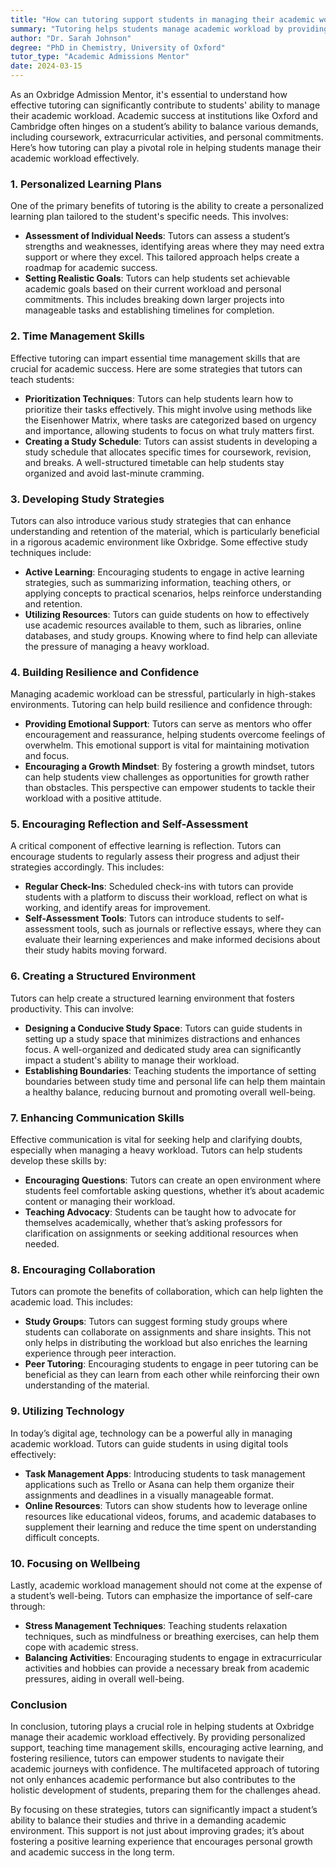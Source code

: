 ```yaml
---
title: "How can tutoring support students in managing their academic workload effectively?"
summary: "Tutoring helps students manage academic workload by providing personalized learning plans, assessments, and strategies for balancing coursework and commitments."
author: "Dr. Sarah Johnson"
degree: "PhD in Chemistry, University of Oxford"
tutor_type: "Academic Admissions Mentor"
date: 2024-03-15
---
```


As an Oxbridge Admission Mentor, it's essential to understand how effective tutoring can significantly contribute to students' ability to manage their academic workload. Academic success at institutions like Oxford and Cambridge often hinges on a student’s ability to balance various demands, including coursework, extracurricular activities, and personal commitments. Here’s how tutoring can play a pivotal role in helping students manage their academic workload effectively.

### 1. Personalized Learning Plans

One of the primary benefits of tutoring is the ability to create a personalized learning plan tailored to the student's specific needs. This involves:

- **Assessment of Individual Needs**: Tutors can assess a student’s strengths and weaknesses, identifying areas where they may need extra support or where they excel. This tailored approach helps create a roadmap for academic success.
- **Setting Realistic Goals**: Tutors can help students set achievable academic goals based on their current workload and personal commitments. This includes breaking down larger projects into manageable tasks and establishing timelines for completion.

### 2. Time Management Skills

Effective tutoring can impart essential time management skills that are crucial for academic success. Here are some strategies that tutors can teach students:

- **Prioritization Techniques**: Tutors can help students learn how to prioritize their tasks effectively. This might involve using methods like the Eisenhower Matrix, where tasks are categorized based on urgency and importance, allowing students to focus on what truly matters first.
- **Creating a Study Schedule**: Tutors can assist students in developing a study schedule that allocates specific times for coursework, revision, and breaks. A well-structured timetable can help students stay organized and avoid last-minute cramming.

### 3. Developing Study Strategies

Tutors can also introduce various study strategies that can enhance understanding and retention of the material, which is particularly beneficial in a rigorous academic environment like Oxbridge. Some effective study techniques include:

- **Active Learning**: Encouraging students to engage in active learning strategies, such as summarizing information, teaching others, or applying concepts to practical scenarios, helps reinforce understanding and retention.
- **Utilizing Resources**: Tutors can guide students on how to effectively use academic resources available to them, such as libraries, online databases, and study groups. Knowing where to find help can alleviate the pressure of managing a heavy workload.

### 4. Building Resilience and Confidence

Managing academic workload can be stressful, particularly in high-stakes environments. Tutoring can help build resilience and confidence through:

- **Providing Emotional Support**: Tutors can serve as mentors who offer encouragement and reassurance, helping students overcome feelings of overwhelm. This emotional support is vital for maintaining motivation and focus.
- **Encouraging a Growth Mindset**: By fostering a growth mindset, tutors can help students view challenges as opportunities for growth rather than obstacles. This perspective can empower students to tackle their workload with a positive attitude.

### 5. Encouraging Reflection and Self-Assessment

A critical component of effective learning is reflection. Tutors can encourage students to regularly assess their progress and adjust their strategies accordingly. This includes:

- **Regular Check-Ins**: Scheduled check-ins with tutors can provide students with a platform to discuss their workload, reflect on what is working, and identify areas for improvement.
- **Self-Assessment Tools**: Tutors can introduce students to self-assessment tools, such as journals or reflective essays, where they can evaluate their learning experiences and make informed decisions about their study habits moving forward.

### 6. Creating a Structured Environment

Tutors can help create a structured learning environment that fosters productivity. This can involve:

- **Designing a Conducive Study Space**: Tutors can guide students in setting up a study space that minimizes distractions and enhances focus. A well-organized and dedicated study area can significantly impact a student's ability to manage their workload.
- **Establishing Boundaries**: Teaching students the importance of setting boundaries between study time and personal life can help them maintain a healthy balance, reducing burnout and promoting overall well-being.

### 7. Enhancing Communication Skills

Effective communication is vital for seeking help and clarifying doubts, especially when managing a heavy workload. Tutors can help students develop these skills by:

- **Encouraging Questions**: Tutors can create an open environment where students feel comfortable asking questions, whether it’s about academic content or managing their workload.
- **Teaching Advocacy**: Students can be taught how to advocate for themselves academically, whether that’s asking professors for clarification on assignments or seeking additional resources when needed.

### 8. Encouraging Collaboration

Tutors can promote the benefits of collaboration, which can help lighten the academic load. This includes:

- **Study Groups**: Tutors can suggest forming study groups where students can collaborate on assignments and share insights. This not only helps in distributing the workload but also enriches the learning experience through peer interaction.
- **Peer Tutoring**: Encouraging students to engage in peer tutoring can be beneficial as they can learn from each other while reinforcing their own understanding of the material.

### 9. Utilizing Technology

In today’s digital age, technology can be a powerful ally in managing academic workload. Tutors can guide students in using digital tools effectively:

- **Task Management Apps**: Introducing students to task management applications such as Trello or Asana can help them organize their assignments and deadlines in a visually manageable format.
- **Online Resources**: Tutors can show students how to leverage online resources like educational videos, forums, and academic databases to supplement their learning and reduce the time spent on understanding difficult concepts.

### 10. Focusing on Wellbeing

Lastly, academic workload management should not come at the expense of a student’s well-being. Tutors can emphasize the importance of self-care through:

- **Stress Management Techniques**: Teaching students relaxation techniques, such as mindfulness or breathing exercises, can help them cope with academic stress.
- **Balancing Activities**: Encouraging students to engage in extracurricular activities and hobbies can provide a necessary break from academic pressures, aiding in overall well-being.

### Conclusion

In conclusion, tutoring plays a crucial role in helping students at Oxbridge manage their academic workload effectively. By providing personalized support, teaching time management skills, encouraging active learning, and fostering resilience, tutors can empower students to navigate their academic journeys with confidence. The multifaceted approach of tutoring not only enhances academic performance but also contributes to the holistic development of students, preparing them for the challenges ahead.

By focusing on these strategies, tutors can significantly impact a student’s ability to balance their studies and thrive in a demanding academic environment. This support is not just about improving grades; it’s about fostering a positive learning experience that encourages personal growth and academic success in the long term.
    